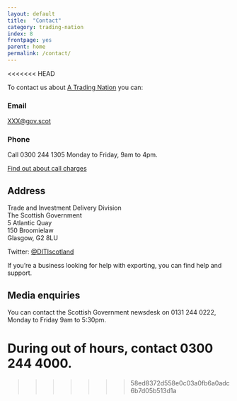 ```yaml
---
layout: default
title:  "Contact"
category: trading-nation
index: 8
frontpage: yes
parent: home
permalink: /contact/
---
```

<<<<<<< HEAD


To contact us about [A Trading Nation](https://www.example.com) you can:

### Email  
[XXX@gov.scot](mailto:)

### Phone   
Call 0300 244 1305 Monday to Friday, 9am to 4pm.

[Find out about call charges](https://www.gov.uk/call-charges)

## Address
Trade and Investment Delivery Division  
The Scottish Government  
5 Atlantic Quay  
150 Broomielaw  
Glasgow, G2 8LU

Twitter: [@DITIscotland](https://twitter.com/ditiscotland?lang=en)

If you’re a business looking for help with exporting, you can find help and support.


## Media enquiries
You can contact the Scottish Government newsdesk on 0131 244 0222, Monday to Friday 9am to 5:30pm.

During out of hours, contact 0300 244 4000.
=======
>>>>>>> 58ed8372d558e0c03a0fb6a0adc6b7d05b513d1a
